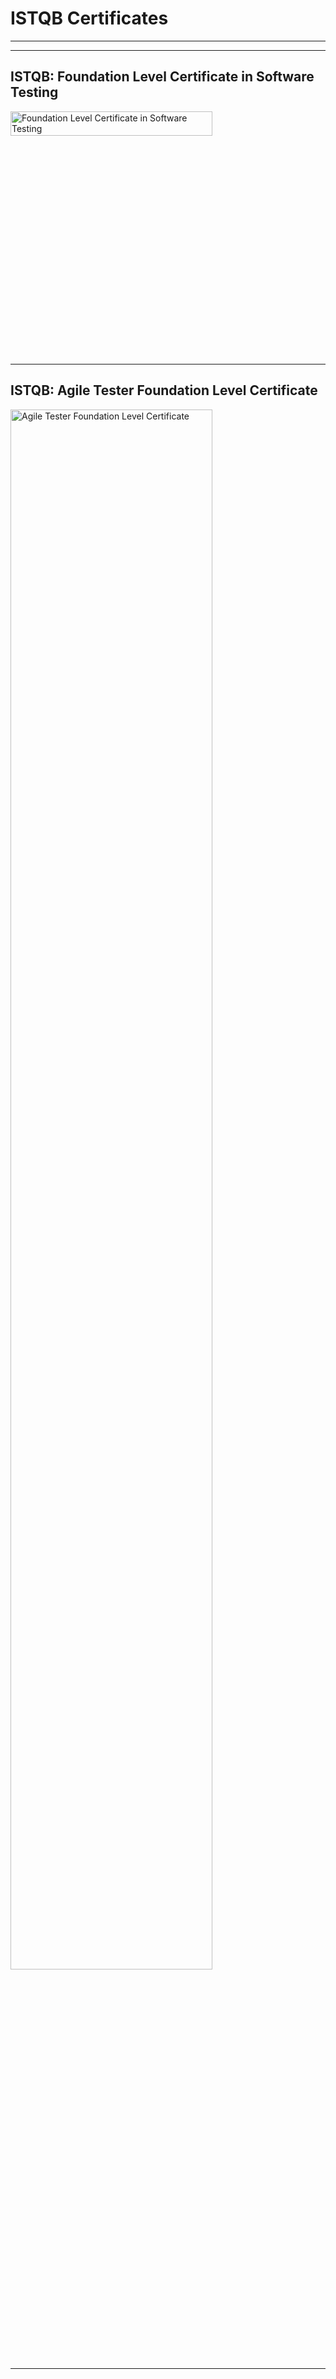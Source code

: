 # ISTQB Certificates
<hr><hr>

## ISTQB: Foundation Level Certificate in Software Testing 
<img width="80%" height="10%" alt="Foundation Level Certificate in Software Testing" src="https://user-images.githubusercontent.com/78098555/135397240-34ea329a-7c58-425f-8ba3-01db9250d080.png">
<hr>

## ISTQB: Agile Tester Foundation Level Certificate 

<img width="80%" alt="Agile Tester Foundation Level Certificate" src="https://user-images.githubusercontent.com/78098555/135398761-15b40faa-85a4-4151-b91c-42953d1d9d5d.PNG">

<hr>


